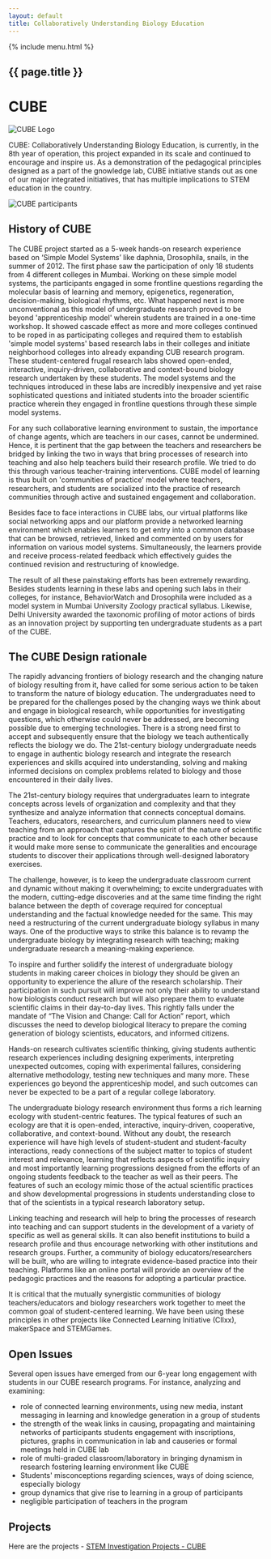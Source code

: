 ```yaml
--- 
layout: default
title: Collaboratively Understanding Biology Education
---
```

{% include menu.html %}
## {{ page.title }}

# CUBE

![CUBE Logo](https://metastudio.org/uploads/default/original/2X/2/2612883b207547b399ce35d634727c38c4793f0d.png)

CUBE: Collaboratively Understanding Biology Education, is currently,
in the 8th year of operation, this project expanded in its scale and
continued to encourage and inspire us.  As a demonstration of the
pedagogical principles designed as a part of the gnowledge lab, CUBE
initiative stands out as one of our major integrated initiatives, that
has multiple implications to STEM education in the country.

![CUBE participants](https://stemgames.metastudio.org/uploads/default/optimized/2X/f/f1ca6b78917f085c44c4d4d1b97ad490cc3db4c3_2_608x500.png)


## History of CUBE

The CUBE project started as a 5-week hands-on research experience
based on ‘Simple Model Systems’ like daphnia, Drosophila, snails, in
the summer of 2012. The first phase saw the participation of only 18
students from 4 different colleges in Mumbai. Working on these simple
model systems, the participants engaged in some frontline questions
regarding the molecular basis of learning and memory, epigenetics,
regeneration, decision-making, biological rhythms, etc. What happened
next is more unconventional as this model of undergraduate research
proved to be beyond 'apprenticeship model' wherein students are
trained in a one-time workshop. It showed cascade effect as more and
more colleges continued to be roped in as participating colleges and
required them to establish 'simple model systems' based research labs
in their colleges and initiate neighborhood colleges into already
expanding CUB research program.  These student-centered frugal
research labs showed open-ended, interactive, inquiry-driven,
collaborative and context-bound biology research undertaken by these
students. The model systems and the techniques introduced in these
labs are incredibly inexpensive and yet raise sophisticated questions
and initiated students into the broader scientific practice wherein
they engaged in frontline questions through these simple model
systems.
 
For any such collaborative learning environment to sustain, the
importance of change agents, which are teachers in our cases, cannot
be undermined. Hence, it is pertinent that the gap between the
teachers and researchers be bridged by linking the two in ways that
bring processes of research into teaching and also help teachers build
their research profile. We tried to do this through various
teacher-training interventions.  CUBE model of learning is thus built
on 'communities of practice' model where teachers, researchers, and
students are socialized into the practice of research communities
through active and sustained engagement and collaboration.

Besides face to face interactions in CUBE labs, our virtual platforms
like social networking apps and our platform provide a networked
learning environment which enables learners to get entry into a common
database that can be browsed, retrieved, linked and commented on by
users for information on various model systems. Simultaneously, the
learners provide and receive process-related feedback which
effectively guides the continued revision and restructuring of
knowledge.
 
The result of all these painstaking efforts has been extremely
rewarding. Besides students learning in these labs and opening such
labs in their colleges, for instance, BehaviorWatch and Drosophila
were included as a model system in Mumbai University Zoology practical
syllabus. Likewise, Delhi University awarded the taxonomic profiling
of motor actions of birds as an innovation project by supporting ten
undergraduate students as a part of the CUBE.

## The CUBE Design rationale

The rapidly advancing frontiers of biology research and the changing
nature of biology resulting from it, have called for some serious
action to be taken to transform the nature of biology education. The
undergraduates need to be prepared for the challenges posed by the
changing ways we think about and engage in biological research, while
opportunities for investigating questions, which otherwise could never
be addressed, are becoming possible due to emerging
technologies. There is a strong need first to accept and subsequently
ensure that the biology we teach authentically reflects the biology we
do. The 21st-century biology undergraduate needs to engage in
authentic biology research and integrate the research experiences and
skills acquired into understanding, solving and making informed
decisions on complex problems related to biology and those encountered
in their daily lives.

The 21st-century biology requires that undergraduates learn to
integrate concepts across levels of organization and complexity and
that they synthesize and analyze information that connects conceptual
domains. Teachers, educators, researchers, and curriculum planners
need to view teaching from an approach that captures the spirit of the
nature of scientific practice and to look for concepts that
communicate to each other because it would make more sense to
communicate the generalities and encourage students to discover their
applications through well-designed laboratory exercises.

The challenge, however, is to keep the undergraduate classroom current
and dynamic without making it overwhelming; to excite undergraduates
with the modern, cutting-edge discoveries and at the same time finding
the right balance between the depth of coverage required for
conceptual understanding and the factual knowledge needed for the
same. This may need a restructuring of the current undergraduate
biology syllabus in many ways. One of the productive ways to strike
this balance is to revamp the undergraduate biology by integrating
research with teaching; making undergraduate research a meaning-making
experience.

To inspire and further solidify the interest of undergraduate biology
students in making career choices in biology they should be given an
opportunity to experience the allure of the research
scholarship. Their participation in such pursuit will improve not only
their ability to understand how biologists conduct research but will
also prepare them to evaluate scientific claims in their day-to-day
lives. This rightly falls under the mandate of “The Vision and Change:
Call for Action” report, which discusses the need to develop
biological literacy to prepare the coming generation of biology
scientists, educators, and informed citizens.

Hands-on research cultivates scientific thinking, giving students
authentic research experiences including designing experiments,
interpreting unexpected outcomes, coping with experimental failures,
considering alternative methodology, testing new techniques and many
more. These experiences go beyond the apprenticeship model, and such
outcomes can never be expected to be a part of a regular college
laboratory.

The undergraduate biology research environment thus forms a rich
learning ecology with student-centric features. The typical features
of such an ecology are that it is open-ended, interactive,
inquiry-driven, cooperative, collaborative, and context-bound. Without
any doubt, the research experience will have high levels of
student-student and student-faculty interactions, ready connections of
the subject matter to topics of student interest and relevance,
learning that reflects aspects of scientific inquiry and most
importantly learning progressions designed from the efforts of an
ongoing students feedback to the teacher as well as their peers.  The
features of such an ecology mimic those of the actual scientific
practices and show developmental progressions in students
understanding close to that of the scientists in a typical research
laboratory setup.

Linking teaching and research will help to bring the processes of
research into teaching and can support students in the development of
a variety of specific as well as general skills. It can also benefit
institutions to build a research profile and thus encourage networking
with other institutions and research groups. Further, a community of
biology educators/researchers will be built, who are willing to
integrate evidence-based practice into their teaching. Platforms like
an online portal will provide an overview of the pedagogic practices
and the reasons for adopting a particular practice.

It is critical that the mutually synergistic communities of biology
teachers/educators and biology researchers work together to meet the
common goal of student-centered learning.  We have been using these
principles in other projects like Connected Learning Initiative
(ClIxx), makerSpace and STEMGames.

## Open Issues 

Several open issues have emerged from our 6-year long engagement with
students in our CUBE research programs. For instance, analyzing and
examining: 
- role of connected learning environments, using new media, instant
  messaging in learning and knowledge generation in a group of
  students
- the strength of the weak links in causing, propagating and
  maintaining networks of participants students engagement with
  inscriptions, pictures, graphs in communication in lab and causeries
  or formal meetings held in CUBE lab
- role of multi-graded classroom/laboratory in bringing dynamism in
  research fostering learning environment like CUBE
- Students' misconceptions regarding sciences, ways of doing science,
  especially biology
- group dynamics that give rise to learning in a group of participants
- negligible participation of teachers in the program

## Projects

Here are the projects - [STEM Investigation Projects - CUBE](https://www.gnowledge.org/projects/stem-projects.html#stem-investigation-projects-cube)
